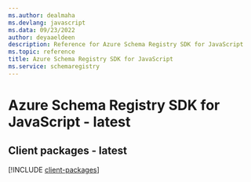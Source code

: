 ```yaml
---
ms.author: dealmaha
ms.devlang: javascript
ms.data: 09/23/2022
author: deyaaeldeen
description: Reference for Azure Schema Registry SDK for JavaScript
ms.topic: reference
title: Azure Schema Registry SDK for JavaScript
ms.service: schemaregistry
---
```

# Azure Schema Registry SDK for JavaScript - latest

## Client packages - latest
[!INCLUDE [client-packages](schema-registry-client-index.md)]